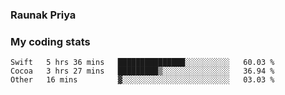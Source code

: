 ### Raunak Priya

### My coding stats

<!--START_SECTION:waka-->
```text
Swift   5 hrs 36 mins   ███████████████░░░░░░░░░░   60.03 % 
Cocoa   3 hrs 27 mins   █████████▒░░░░░░░░░░░░░░░   36.94 % 
Other   16 mins         ▓░░░░░░░░░░░░░░░░░░░░░░░░   03.03 % 
```
<!--END_SECTION:waka-->

